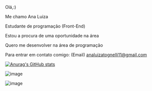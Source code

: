 
Olá,:)

Me chamo Ana Luiza

Estudante de programação (Front-End)

Estou a procura de uma oportunidade na área

Quero me desenvolver na área de programação

Para entrar em contato comigo: (Email) analuizatognelli11@gmail.com       

[![Anurag's GitHub stats](https://github-readme-stats.vercel.app/api?username=Anatognelli)](https://github.com/Anatognelli/github-readme-stats)

![image](https://github.com/Anatognelli/Anatognelli/assets/143017402/4a1f8f3a-a1bb-407e-bae7-1d4f77c93bfc)
      
![image](https://github.com/Anatognelli/Anatognelli/assets/143017402/42c02453-cc57-438c-88b7-62b50a96d23e)
